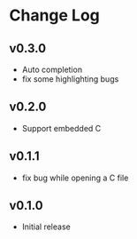 # Change Log

## v0.3.0

- Auto completion
- fix some highlighting bugs

## v0.2.0

- Support embedded C

## v0.1.1

- fix bug while opening a C file

## v0.1.0

- Initial release
